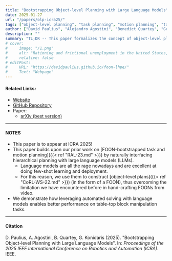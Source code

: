 ```yaml
---
title: "Bootstrapping Object-level Planning with Large Language Models"
date: 2025-01-27
url: "/papers/olp-icra25/"
tags: ["object-level planning", "task planning", "motion planning", "task and motion planning", "large language models","LLM","robot simulation"]
author: ["David Paulius", "Alejandro Agostini", "Benedict Quartey", "George Konidaris"]
description: ""
summary: "TL;DR -- This paper formalizes the concept of object-level planning and discusses how this level of planning naturally integrates with large language models (LLMs)."
# cover:
#     image: "/1.png"
#     alt: "Rationing and frictional unemployment in the United States, 1964–2009"
#     relative: false
# editPost:
#     URL: "https://davidpaulius.github.io/foon-lhpe/"
#     Text: "Webpage"
---
```


#### Related Links:

+ [Website](https://davidpaulius.github.io/olp_llm/)
+ [GitHub Repository](https://github.com/davidpaulius/olp_llm)
+ Paper:
  + [arXiv (best version)](https://arxiv.org/abs/2409.12262)
---

#### NOTES

+ This paper is to appear at ICRA 2025!
+ This paper builds upon our prior work on [FOON-bootstrapped task and motion planning]({{< ref "RAL-23.md" >}}) by naturally interfacing hierarchical planning with large language models (LLMs).
  + Language models are all the rage nowadays and are excellent at doing few-shot learning and deployment.
  + For this reason, we use them to construct [object-level plans]({{< ref "CoRL-WS-22.md" >}}) (in the form of a FOON), thus overcoming the limitation we have encountered before in hand-crafting FOONs from video.
+ We demonstrate how leveraging automated solving with language models enables better performance on table-top block manipulation tasks.

---

#### Citation

D. Paulius, A. Agostini, B. Quartey, G. Konidaris (2025). "Bootstrapping Object-level Planning with Large Language Models". In: *Proceedings of the 2025 IEEE International Conference on Robotics and Automation (ICRA)*. IEEE.

